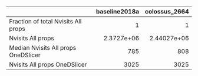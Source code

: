 |                                     |   baseline2018a |   colossus_2664 |
|:------------------------------------|----------------:|----------------:|
| Fraction of total Nvisits All props |      1          |     1           |
| Nvisits All props                   |      2.3727e+06 |     2.44027e+06 |
| Median Nvisits All props OneDSlicer |    785          |   808           |
| Nvisits All props OneDSlicer        |   3025          |  3025           |
